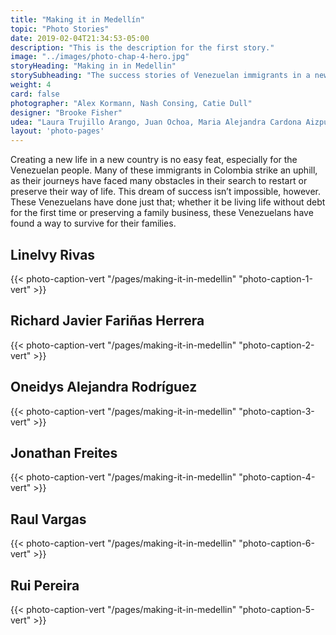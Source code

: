 ```yaml
---
title: "Making it in Medellín"
topic: "Photo Stories"
date: 2019-02-04T21:34:53-05:00
description: "This is the description for the first story."
image: "../images/photo-chap-4-hero.jpg"
storyHeading: "Making in in Medellin"
storySubheading: "The success stories of Venezuelan immigrants in a new country"
weight: 4
card: false
photographer: "Alex Kormann, Nash Consing, Catie Dull"
designer: "Brooke Fisher"
udea: "Laura Trujillo Arango, Juan Ochoa, Maria Alejandra Cardona Aizpurua"
layout: 'photo-pages'
---
```


Creating a new life in a new country is no easy feat, especially for the Venezuelan people. Many of these immigrants in Colombia strike an uphill, as their journeys have faced many obstacles in their search to restart or preserve their way of life. This dream of success isn’t impossible, however. These Venezuelans have done just that; whether it be living life without debt for the first time or preserving a family business, these Venezuelans have found a way to survive for their families.

<div class="photo__line"></div>

<h2 class="photo__subhead flex">Linelvy Rivas</h2>
{{< photo-caption-vert "/pages/making-it-in-medellin" "photo-caption-1-vert" >}}

<div class="photo__line"></div>

<h2 class="photo__subhead flex">Richard Javier Fariñas Herrera</h2>
{{< photo-caption-vert "/pages/making-it-in-medellin" "photo-caption-2-vert" >}}

<div class="photo__line"></div>

<h2 class="photo__subhead flex">Oneidys Alejandra Rodríguez</h2>
{{< photo-caption-vert "/pages/making-it-in-medellin" "photo-caption-3-vert" >}}

<div class="photo__line"></div>

<h2 class="photo__subhead flex">Jonathan Freites</h2>
{{< photo-caption-vert "/pages/making-it-in-medellin" "photo-caption-4-vert" >}}

<div class="photo__line"></div>

<h2 class="photo__subhead flex">Raul Vargas</h2>
{{< photo-caption-vert "/pages/making-it-in-medellin" "photo-caption-6-vert" >}}

<div class="photo__line"></div>

<h2 class="photo__subhead flex">Rui Pereira</h2>
{{< photo-caption-vert "/pages/making-it-in-medellin" "photo-caption-5-vert" >}}
